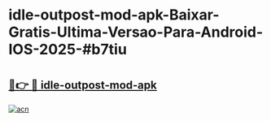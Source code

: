 # idle-outpost-mod-apk-Baixar-Gratis-Ultima-Versao-Para-Android-IOS-2025-#b7tiu

# <h2><a href="https://ainizakaria.my?title=idle-outpost-mod-apk&ref=24M">🔗👉 🔴 idle-outpost-mod-apk</a></h2>

[![acn](https://github.com/user-attachments/assets/0f9c940e-d8b0-45ae-aac7-cd30a18b3e1c)](https://ainizakaria.my?title=idle-outpost-mod-apk&ref=24M)

